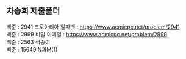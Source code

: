 ## 차송희 제출폴더
백준 : 2941 크로아티아 알파벳 : https://www.acmicpc.net/problem/2941    
백준 : 2999 비밀 이메일 : https://www.acmicpc.net/problem/2999    
백준 : 2563 색종이      
백준 : 15649 N과M(1)
